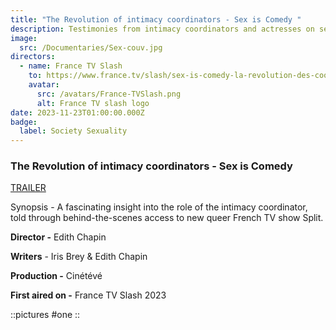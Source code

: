 ```yaml
---
title: "The Revolution of intimacy coordinators - Sex is Comedy "
description: Testimonies from intimacy coordinators and actresses on set - 52'
image:
  src: /Documentaries/Sex-couv.jpg
directors:
  - name: France TV Slash
    to: https://www.france.tv/slash/sex-is-comedy-la-revolution-des-coordinatrices-d-intimite/
    avatar:
      src: /avatars/France-TVSlash.png
      alt: France TV slash logo
date: 2023-11-23T01:00:00.000Z
badge:
  label: Society Sexuality
---
```


### The Revolution of intimacy coordinators - Sex is Comedy

[TRAILER](https://vimeo.com/893321712/bf2ea72441)

Synopsis - A fascinating insight into the role of the intimacy coordinator, told through behind-the-scenes access to new queer French TV show Split.

**Director -** Edith Chapin

**Writers** - Iris Brey & Edith Chapin

**Production -** Cinétévé

**First aired on -** France TV Slash 2023

::pictures
#one
::
